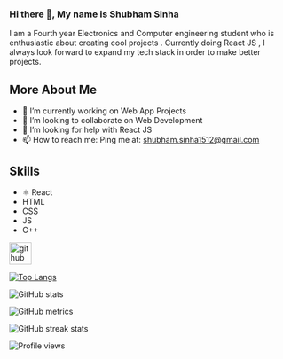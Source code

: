 ### Hi there 👋, My name is Shubham Sinha
I am a Fourth year Electronics and Computer engineering student who is enthusiastic about creating cool projects . Currently doing React JS , I always look forward to expand my tech stack in order to make better projects.


## More About Me
- 🔭 I’m currently working on Web App Projects 
- 👯 I’m looking to collaborate on Web Development 
- 🤔 I’m looking for help with React JS 
- 📫 How to reach me: Ping me at: shubham.sinha1512@gmail.com 

## Skills
- ⚛ React
- HTML
- CSS 
- JS
- C++

[<img src='https://cdn.jsdelivr.net/npm/simple-icons@3.0.1/icons/github.svg' alt='github' height='40'>](https://github.com/IamSinha27)  

[![Top Langs](https://github-readme-stats.vercel.app/api/top-langs/?username=IamSinha27)](https://github.com/anuraghazra/github-readme-stats)

![GitHub stats](https://github-readme-stats.vercel.app/api?username=IamSinha27&show_icons=true)  


![GitHub metrics](https://metrics.lecoq.io/IamSinha27)  

![GitHub streak stats](https://github-readme-streak-stats.herokuapp.com/?user=IamSinha27)  

![Profile views](https://gpvc.arturio.dev/IamSinha27) 
